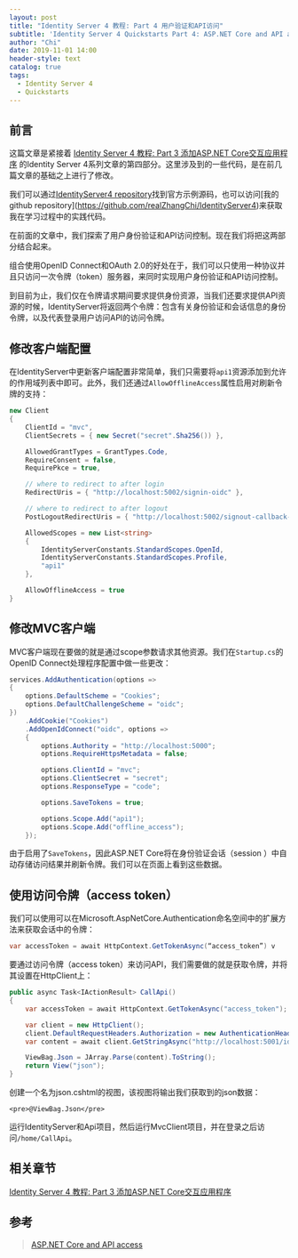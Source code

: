 ```yaml
---
layout: post
title: "Identity Server 4 教程: Part 4 用户验证和API访问"
subtitle: 'Identity Server 4 Quickstarts Part 4: ASP.NET Core and API access'
author: "Chi"
date: 2019-11-01 14:00
header-style: text
catalog: true
tags:
  - Identity Server 4
  - Quickstarts
---
```


## 前言

这篇文章是紧接着 [Identity Server 4 教程: Part 3 添加ASP.NET Core交互应用程序](https://blog.zhangchi.fun/2019/10/31/user-authentication/) 的Identity Server 4系列文章的第四部分。这里涉及到的一些代码，是在前几篇文章的基础之上进行了修改。

我们可以通过[IdentityServer4 repository]("https://github.com/IdentityServer/IdentityServer4/blob/master/samples")找到官方示例源码，也可以访问[我的 github repository](https://github.com/realZhangChi/IdentityServer4)来获取我在学习过程中的实践代码。

在前面的文章中，我们探索了用户身份验证和API访问控制。现在我们将把这两部分结合起来。

组合使用OpenID Connect和OAuth 2.0的好处在于，我们可以只使用一种协议并且只访问一次令牌（token）服务器，来同时实现用户身份验证和API访问控制。

到目前为止，我们仅在令牌请求期间要求提供身份资源，当我们还要求提供API资源的时候，IdentityServer将返回两个令牌：包含有关身份验证和会话信息的身份令牌，以及代表登录用户访问API的访问令牌。

## 修改客户端配置

在IdentityServer中更新客户端配置非常简单，我们只需要将`api1`资源添加到允许的作用域列表中即可。此外，我们还通过`AllowOfflineAccess`属性启用对刷新令牌的支持：

``` C#
new Client
{
    ClientId = "mvc",
    ClientSecrets = { new Secret("secret".Sha256()) },

    AllowedGrantTypes = GrantTypes.Code,
    RequireConsent = false,
    RequirePkce = true,

    // where to redirect to after login
    RedirectUris = { "http://localhost:5002/signin-oidc" },

    // where to redirect to after logout
    PostLogoutRedirectUris = { "http://localhost:5002/signout-callback-oidc" },

    AllowedScopes = new List<string>
    {
        IdentityServerConstants.StandardScopes.OpenId,
        IdentityServerConstants.StandardScopes.Profile,
        "api1"
    },

    AllowOfflineAccess = true
}
```

## 修改MVC客户端

MVC客户端现在要做的就是通过scope参数请求其他资源。我们在`Startup.cs`的OpenID Connect处理程序配置中做一些更改：

``` C#
services.AddAuthentication(options =>
{
    options.DefaultScheme = "Cookies";
    options.DefaultChallengeScheme = "oidc";
})
    .AddCookie("Cookies")
    .AddOpenIdConnect("oidc", options =>
    {
        options.Authority = "http://localhost:5000";
        options.RequireHttpsMetadata = false;

        options.ClientId = "mvc";
        options.ClientSecret = "secret";
        options.ResponseType = "code";

        options.SaveTokens = true;

        options.Scope.Add("api1");
        options.Scope.Add("offline_access");
    });
```

由于启用了`SaveTokens`，因此ASP.NET Core将在身份验证会话（session ）中自动存储访问结果并刷新令牌。我们可以在页面上看到这些数据。

## 使用访问令牌（access token）

我们可以使用可以在Microsoft.AspNetCore.Authentication命名空间中的扩展方法来获取会话中的令牌：

``` C#
var accessToken = await HttpContext.GetTokenAsync(“access_token”) v
```

要通过访问令牌（access token）来访问API，我们需要做的就是获取令牌，并将其设置在HttpClient上：

``` C#
public async Task<IActionResult> CallApi()
{
    var accessToken = await HttpContext.GetTokenAsync("access_token");

    var client = new HttpClient();
    client.DefaultRequestHeaders.Authorization = new AuthenticationHeaderValue("Bearer", accessToken);
    var content = await client.GetStringAsync("http://localhost:5001/identity");

    ViewBag.Json = JArray.Parse(content).ToString();
    return View("json");
}
```

创建一个名为json.cshtml的视图，该视图将输出我们获取到的json数据：

``` cshtml
<pre>@ViewBag.Json</pre>
```

运行IdentityServer和Api项目，然后运行MvcClient项目，并在登录之后访问`/home/CallApi`。

## 相关章节

[Identity Server 4 教程: Part 3 添加ASP.NET Core交互应用程序](https://blog.zhangchi.fun/2019/10/31/user-authentication/)

## 参考

> [ASP.NET Core and API access](http://docs.identityserver.io/en/latest/quickstarts/3_aspnetcore_and_apis.html)
